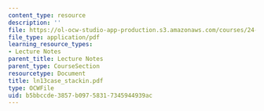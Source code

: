 ```yaml
---
content_type: resource
description: ''
file: https://ol-ocw-studio-app-production.s3.amazonaws.com/courses/24-951-introduction-to-syntax-fall-2003/b5bbccde3857b09758317345944939ac_ln13case_stackin.pdf
file_type: application/pdf
learning_resource_types:
- Lecture Notes
parent_title: Lecture Notes
parent_type: CourseSection
resourcetype: Document
title: ln13case_stackin.pdf
type: OCWFile
uid: b5bbccde-3857-b097-5831-7345944939ac
---
```

